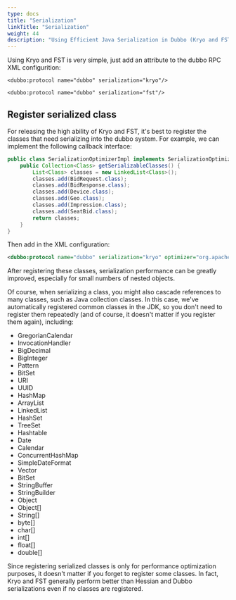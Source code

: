 ```yaml
---
type: docs
title: "Serialization"
linkTitle: "Serialization"
weight: 44
description: "Using Efficient Java Serialization in Dubbo (Kryo and FST)"
---
```


Using Kryo and FST is very simple, just add an attribute to the dubbo RPC XML configurition:

```
<dubbo:protocol name="dubbo" serialization="kryo"/>
```

```
<dubbo:protocol name="dubbo" serialization="fst"/>
```

## Register serialized class

For releasing the high ability of Kryo and FST, it's best to register the classes that need serializing into the dubbo system. For example, we can implement the following callback interface:

```java
public class SerializationOptimizerImpl implements SerializationOptimizer {
    public Collection<Class> getSerializableClasses() {
        List<Class> classes = new LinkedList<Class>();
        classes.add(BidRequest.class);
        classes.add(BidResponse.class);
        classes.add(Device.class);
        classes.add(Geo.class);
        classes.add(Impression.class);
        classes.add(SeatBid.class);
        return classes;
    }
}
```

Then add in the XML configuration:

```xml
<dubbo:protocol name="dubbo" serialization="kryo" optimizer="org.apache.dubbo.demo.SerializationOptimizerImpl"/>
```

After registering these classes, serialization performance can be greatly improved, especially for small numbers of nested objects.

Of course, when serializing a class, you might also cascade references to many classes, such as Java collection classes. In this case, we've automatically registered common classes in the JDK, so you don't need to register them repeatedly (and of course, it doesn't matter if you register them again), including:
* GregorianCalendar
* InvocationHandler
* BigDecimal
* BigInteger
* Pattern
* BitSet
* URI
* UUID
* HashMap
* ArrayList
* LinkedList
* HashSet
* TreeSet
* Hashtable
* Date
* Calendar
* ConcurrentHashMap
* SimpleDateFormat
* Vector
* BitSet
* StringBuffer
* StringBuilder
* Object
* Object[]
* String[]
* byte[]
* char[]
* int[]
* float[]
* double[]

Since registering serialized classes is only for performance optimization purposes, it doesn't matter if you forget to register some classes. In fact, Kryo and FST generally perform better than Hessian and Dubbo serializations even if no classes are registered.
